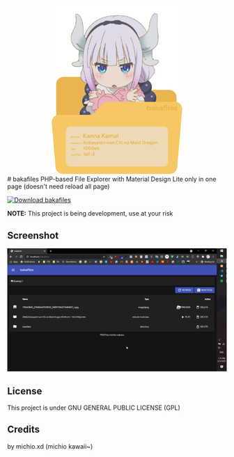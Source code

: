 <center><img src="https://github.com/michioxd/bakafiles/raw/main/bakafiles.png" width="300px"></center>
# bakafiles
PHP-based File Explorer with Material Design Lite only in one page (doesn't need reload all page)

[![Download bakafiles](https://img.shields.io/sourceforge/dm/bakafiles.svg)](https://sourceforge.net/projects/bakafiles/files/latest/download)

<b>NOTE:</b> This project is being development, use at your risk

## Screenshot 
<img src="https://raw.githubusercontent.com/michioxd/bakafiles/main/chrome_bIzCJ803Xm.png">

## License
This project is under GNU GENERAL PUBLIC LICENSE (GPL)

## Credits
by michio.xd (michio kawaii~)
